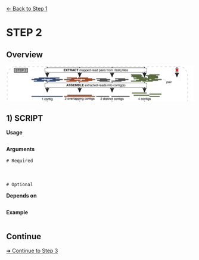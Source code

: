 [← Back to Step 1](Step1_Read_Mapping.md)


# STEP 2

## Overview
![Step.png](https://raw.githubusercontent.com/scrameri/CaptureAl/master/tutorial/CaptureAl_Step2.png)


## 1) SCRIPT

**Usage**
```

```

**Arguments**
```
# Required



# Optional

```

**Depends on**
```

```


**Example**
```

```

## Continue
[➜ Continue to Step 3](Step3_Orthology_Assessment.md)
